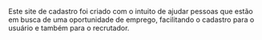 Este site de cadastro foi criado com o intuito de ajudar pessoas que estão em busca de uma oportunidade de emprego, facilitando o cadastro para o usuário e também para o recrutador.
